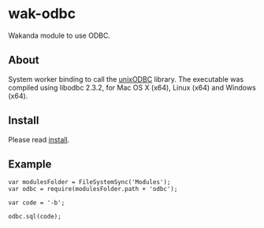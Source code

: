 wak-odbc
========

Wakanda module to use ODBC.

About
-----
System worker binding to call the [unixODBC](http://www.unixodbc.org) library. The executable was compiled using libodbc 2.3.2, for Mac OS X (x64), Linux (x64) and Windows (x64).

Install
-------
Please read [install](install.md).

Example
-------
```
var modulesFolder = FileSystemSync('Modules');
var odbc = require(modulesFolder.path + 'odbc');

var code = '-b';

odbc.sql(code);
```


